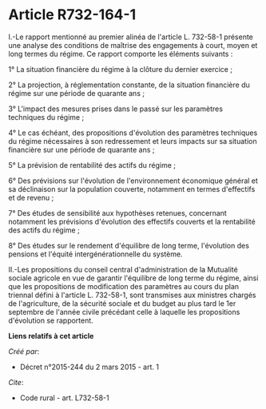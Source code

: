 # Article R732-164-1

I.-Le rapport mentionné au premier alinéa de l'article L. 732-58-1 présente une analyse des conditions de maîtrise des
engagements à court, moyen et long termes du régime. Ce rapport comporte les éléments suivants : 

1° La situation financière du régime à la clôture du dernier exercice ; 

2° La projection, à réglementation constante, de la situation financière du régime sur une période de quarante ans ; 

3° L'impact des mesures prises dans le passé sur les paramètres techniques du régime ; 

4° Le cas échéant, des propositions d'évolution des paramètres techniques du régime nécessaires à son redressement et leurs
impacts sur sa situation financière sur une période de quarante ans ; 

5° La prévision de rentabilité des actifs du régime ; 

6° Des prévisions sur l'évolution de l'environnement économique général et sa déclinaison sur la population couverte,
notamment en termes d'effectifs et de revenu ; 

7° Des études de sensibilité aux hypothèses retenues, concernant notamment les prévisions d'évolution des effectifs couverts
et la rentabilité des actifs du régime ; 

8° Des études sur le rendement d'équilibre de long terme, l'évolution des pensions et l'équité intergénérationnelle du
système. 

II.-Les propositions du conseil central d'administration de la Mutualité sociale agricole en vue de garantir l'équilibre de
long terme du régime, ainsi que les propositions de modification des paramètres au cours du plan triennal défini à l'article
L. 732-58-1, sont transmises aux ministres chargés de l'agriculture, de la sécurité sociale et du budget au plus tard le 1er
septembre de l'année civile précédant celle à laquelle les propositions d'évolution se rapportent.

**Liens relatifs à cet article**

_Créé par_:

  - Décret n°2015-244 du 2 mars 2015 - art. 1

_Cite_:

  - Code rural - art. L732-58-1
